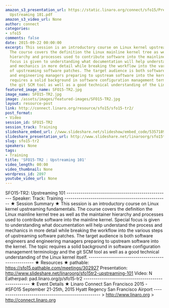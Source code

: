 ```yaml
---
amazon_s3_presentation_url: https://static.linaro.org/connect/sfo15/Presentations/09-22-Tuesday/SFO15-T2-
  Upstreaming 101.pdf
amazon_s3_video_url: None
author: connect
categories:
- sfo15
comments: false
date: 2015-09-22 00:00:00
excerpt: This session is an introductory course on Linux kernel upstreaming fundamentals.
  The course covers the definition the Linux mainline kernel tree as well as the maintainer
  hierarchy and processes used to contribute software into the mainline kernel. Special
  focus is given to understanding what documentation will help understand the process
  and mechanics in more detail while breaking the workflow into the various steps
  of upstreaming software patches. The target audience is both software engineers
  and engineering managers preparing to upstream software into the kernel. The topic
  requires a solid background in software configuration management terminology and
  the git SCM tool as well as a good technical understanding of the Linux kernel itself.
featured_image_name: SFO15-TR2.jpg
image_name: SFO15-TR2.jpg
image: /assets/images/featured-images/SFO15-TR2.jpg
layout: resource-post
link: http://connect.linaro.org/resource/sfo15/sfo15-tr2/
post_format:
- Video
session_id: SFO15-TR2
session_track: Training
slideshare_embed_url: //www.slideshare.net/slideshow/embed_code/53571899
slideshare_presentation_url: http://www.slideshare.net/linaroorg/sfo15tr2-upstreaming-101
slug: sfo15-tr2
speakers: None
tags:
- Training
title: 'SFO15-TR2 : Upstreaming 101'
video_length: 00:00
video_thumbnail: None
wordpress_id: 2897
youtube_video_url: None
---
```


SFO15-TR2: Upstreaming 101 --------------------------------------------------- Speaker: Track: Training --------------------------------------------------- ★ Session Summary ★ This session is an introductory course on Linux kernel upstreaming fundamentals. The course covers the definition the Linux mainline kernel tree as well as the maintainer hierarchy and processes used to contribute software into the mainline kernel. Special focus is given to understanding what documentation will help understand the process and mechanics in more detail while breaking the workflow into the various steps of upstreaming software patches. The target audience is both software engineers and engineering managers preparing to upstream software into the kernel. The topic requires a solid background in software configuration management terminology and the git SCM tool as well as a good technical understanding of the Linux kernel itself. --------------------------------------------------- ★ Resources ★ pathable: https://sfo15.pathable.com/meetings/302927 Presentation: http://www.slideshare.net/linaroorg/sfo15tr2-upstreaming-101 Video: N Eatherpad: pad.linaro.org/p/sfo15-tr2 --------------------------------------------------- ★ Event Details ★ Linaro Connect San Francisco 2015 - #SFO15 September 21-25th, 2015 Hyatt Regency San Francisco Airport --------------------------------------------------- > http://www.linaro.org > http://connect.linaro.org
